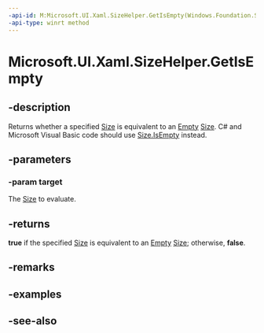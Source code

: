 ```yaml
---
-api-id: M:Microsoft.UI.Xaml.SizeHelper.GetIsEmpty(Windows.Foundation.Size)
-api-type: winrt method
---
```


<!-- Method syntax
public bool GetIsEmpty(Windows.Foundation.Size target)
-->

# Microsoft.UI.Xaml.SizeHelper.GetIsEmpty

## -description

 Returns whether a specified [Size](/uwp/api/windows.foundation.size) is equivalent to an [Empty](sizehelper_empty.md) [Size](/uwp/api/windows.foundation.size). C# and Microsoft Visual Basic code should use [Size.IsEmpty](/dotnet/api/windows.foundation.size.isempty?view=dotnet-uwp-10.0&preserve-view=true) instead.

## -parameters

### -param target

The [Size](/uwp/api/windows.foundation.size) to evaluate.

## -returns

 **true** if the specified [Size](/uwp/api/windows.foundation.size) is equivalent to an [Empty](sizehelper_empty.md) [Size](/uwp/api/windows.foundation.size); otherwise, **false**.

## -remarks

## -examples

## -see-also
